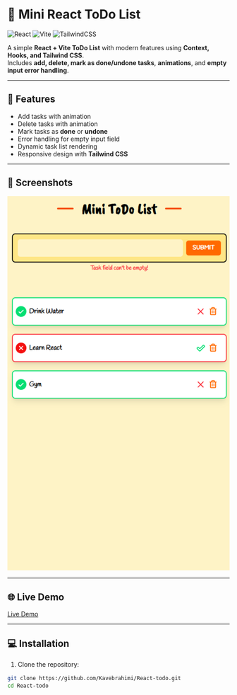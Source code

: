 # 📝 Mini React ToDo List

![React](https://img.shields.io/badge/React-20232A?style=for-the-badge&logo=react&logoColor=61DAFB)
![Vite](https://img.shields.io/badge/Vite-646CFF?style=for-the-badge&logo=vite&logoColor=FFD62E)
![TailwindCSS](https://img.shields.io/badge/TailwindCSS-06B6D4?style=for-the-badge&logo=tailwind-css&logoColor=white)

A simple **React + Vite ToDo List** with modern features using **Context, Hooks, and Tailwind CSS**.  
Includes **add, delete, mark as done/undone tasks**, **animations**, and **empty input error handling**.

---

## 🚀 Features

- Add tasks with animation  
- Delete tasks with animation  
- Mark tasks as **done** or **undone**  
- Error handling for empty input field  
- Dynamic task list rendering  
- Responsive design with **Tailwind CSS**  

---

## 📸 Screenshots

![Screenshots](todo.png)  

---

## 🌐 Live Demo

[Live Demo](https://kavebrahimi.github.io/React-todo/)  

---

## 💻 Installation

1. Clone the repository:

```bash
git clone https://github.com/Kavebrahimi/React-todo.git
cd React-todo
